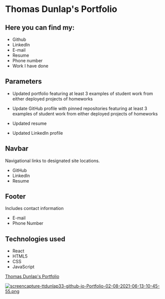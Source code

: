 # Thomas Dunlap's Portfolio
## Here you can find my:
* Github
* LinkedIn
* E-mail
* Resume
* Phone number
* Work I have done


## Parameters
* Updated portfolio featuring at least 3 examples of student work from either deployed projects of homeworks

* Update GitHub profile with pinned repositories featuring at least 3 examples of student work from either deployed projects of homeworks

* Updated resume

* Updated LinkedIn profile
 
## Navbar
Navigational links to designated site locations.
* GitHub
* LinkedIn
* Resume

## Footer
Includes contact information
* E-mail
* Phone Number

## Technologies used
* React
* HTML5
* CSS
* JavaScript


[Thomas Dunlap's Portfolio](https://ttdunlap33.github.io/Portfolio-02-08/)

 [![screencapture-ttdunlap33-github-io-Portfolio-02-08-2021-06-13-10-45-55.png](https://i.postimg.cc/Kv35cxrp/screencapture-ttdunlap33-github-io-Portfolio-02-08-2021-06-13-10-45-55.png)](https://postimg.cc/2VmW2ptn)